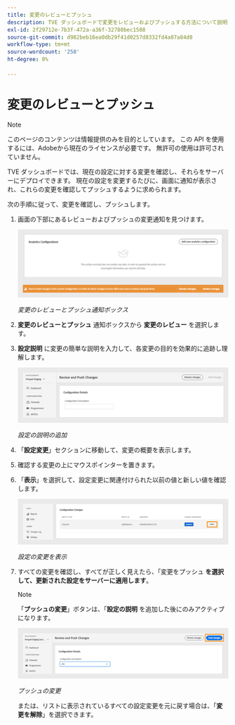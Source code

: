 ```yaml
---
title: 変更のレビューとプッシュ
description: TVE ダッシュボードで変更をレビューおよびプッシュする方法について説明します。
exl-id: 2f29712e-7b3f-472a-a36f-32780bec1508
source-git-commit: d982beb16ea0db29f41d0257d8332fd4a07a84d8
workflow-type: tm+mt
source-wordcount: '250'
ht-degree: 0%

---
```


# 変更のレビューとプッシュ

>[!NOTE]
>
>このページのコンテンツは情報提供のみを目的としています。 この API を使用するには、Adobeから現在のライセンスが必要です。 無許可の使用は許可されていません。

TVE ダッシュボードでは、現在の設定に対する変更を確認し、それらをサーバーにデプロイできます。 現在の設定を変更するたびに、画面に通知が表示され、これらの変更を確認してプッシュするように求められます。

次の手順に従って、変更を確認し、プッシュします。

1. 画面の下部にあるレビューおよびプッシュの変更通知を見つけます。

   ![&#x200B; 変更通知のレビューとプッシュ &#x200B;](../assets/tve-dashboard/new-tve-dashboard/review/review-and-push-changes-banner-view.png)

   *変更のレビューとプッシュ通知ボックス*

1. **変更のレビューとプッシュ** 通知ボックスから **変更のレビュー** を選択します。

1. **設定説明** に変更の簡単な説明を入力して、各変更の目的を効果的に追跡し理解します。

   ![&#x200B; 設定の説明の追加 &#x200B;](../assets/tve-dashboard/new-tve-dashboard/review/review-and-push-configuration-details-panel-view.png)

   *設定の説明の追加*

1. 「**設定変更**」セクションに移動して、変更の概要を表示します。

1. 確認する変更の上にマウスポインターを置きます。

1. 「**表示**」を選択して、設定変更に関連付けられた以前の値と新しい値を確認します。

   ![&#x200B; 設定の変更を表示 &#x200B;](../assets/tve-dashboard/new-tve-dashboard/review/review-and-push-changes-view-button.png)

   *設定の変更を表示*

1. すべての変更を確認し、すべてが正しく見えたら、「変更をプッシュ **を選択して、更新された設定をサーバーに適用します**。

   >[!NOTE]
   >
   >「**プッシュの変更**」ボタンは、「**設定の説明** を追加した後にのみアクティブになります。

   ![&#x200B; プッシュの変更 &#x200B;](../assets/tve-dashboard/new-tve-dashboard/review/review-and-push-push-changes-button.png)

   *プッシュの変更*

   または、リストに表示されているすべての設定変更を元に戻す場合は、「**変更を解除**」を選択できます。
